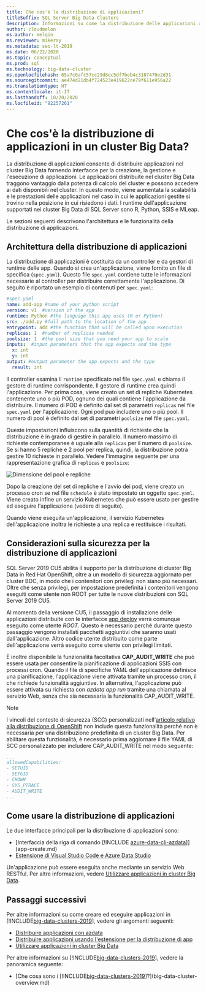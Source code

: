 ```yaml
---
title: Che cos'è la distribuzione di applicazioni?
titleSuffix: SQL Server Big Data Clusters
description: Informazioni su come la distribuzione delle applicazioni offre le interfacce necessarie per creare, gestire ed eseguire le applicazioni in un cluster Big Data di SQL Server 2019.
author: cloudmelon
ms.author: melqin
ms.reviewer: mikeray
ms.metadata: seo-lt-2019
ms.date: 06/22/2020
ms.topic: conceptual
ms.prod: sql
ms.technology: big-data-cluster
ms.openlocfilehash: 65a7c0afc57cc29d8ec5df7beb4c3107470e2d31
ms.sourcegitcommit: ae474d21db4f724523e419622ce79f611e956a22
ms.translationtype: HT
ms.contentlocale: it-IT
ms.lasthandoff: 10/20/2020
ms.locfileid: "92257261"
---
```

# <a name="what-is-application-deployment-on-a-big-data-cluster"></a>Che cos'è la distribuzione di applicazioni in un cluster Big Data?

La distribuzione di applicazioni consente di distribuire applicazioni nel cluster Big Data fornendo interfacce per la creazione, la gestione e l'esecuzione di applicazioni. Le applicazioni distribuite nel cluster Big Data traggono vantaggio dalla potenza di calcolo del cluster e possono accedere ai dati disponibili nel cluster. In questo modo, viene aumentata la scalabilità e le prestazioni delle applicazioni nel caso in cui le applicazioni gestite si trovino nella posizione in cui risiedono i dati. I runtime dell'applicazione supportati nei cluster Big Data di SQL Server sono R, Python, SSIS e MLeap.

Le sezioni seguenti descrivono l'architettura e le funzionalità della distribuzione di applicazioni.

## <a name="application-deployment-architecture"></a>Architettura della distribuzione di applicazioni

La distribuzione di applicazioni è costituita da un controller e da gestori di runtime delle app. Quando si crea un'applicazione, viene fornito un file di specifica (`spec.yaml`). Questo file `spec.yaml` contiene tutte le informazioni necessarie al controller per distribuire correttamente l'applicazione. Di seguito è riportato un esempio di contenuti per `spec.yaml`:

```yaml
#spec.yaml
name: add-app #name of your python script
version: v1  #version of the app
runtime: Python #the language this app uses (R or Python)
src: ./add.py #full path to the location of the app
entrypoint: add #the function that will be called upon execution
replicas: 1  #number of replicas needed
poolsize: 1  #the pool size that you need your app to scale
inputs:  #input parameters that the app expects and the type
  x: int
  y: int
output: #output parameter the app expects and the type
  result: int
```

Il controller esamina il `runtime` specificato nel file `spec.yaml` e chiama il gestore di runtime corrispondente. Il gestore di runtime crea quindi l'applicazione. Per prima cosa, viene creato un set di repliche Kubernetes contenente uno o più POD, ognuno dei quali contiene l'applicazione da distribuire. Il numero di POD è definito dal set di parametri `replicas` nel file `spec.yaml` per l'applicazione. Ogni pod può includere uno o più pool. Il numero di pool è definito dal set di parametri `poolsize` nel file `spec.yaml`.

Queste impostazioni influiscono sulla quantità di richieste che la distribuzione è in grado di gestire in parallelo. Il numero massimo di richieste contemporanee è uguale alla `replicas` per il numero di `poolsize`. Se si hanno 5 repliche e 2 pool per replica, quindi, la distribuzione potrà gestire 10 richieste in parallelo. Vedere l'immagine seguente per una rappresentazione grafica di `replicas` e `poolsize`:

![Dimensione del pool e repliche](media/big-data-cluster-create-apps/poolsize-vs-replicas.png)

Dopo la creazione del set di repliche e l'avvio dei pod, viene creato un processo cron se nel file `schedule` è stato impostato un oggetto `spec.yaml`. Viene creato infine un servizio Kubernetes che può essere usato per gestire ed eseguire l'applicazione (vedere di seguito).

Quando viene eseguita un'applicazione, il servizio Kubernetes dell'applicazione inoltra le richieste a una replica e restituisce i risultati.

## <a name="security-considerations-for-applications-deployments-on-openshift"></a><a id="app-deploy-security"></a> Considerazioni sulla sicurezza per la distribuzione di applicazioni

SQL Server 2019 CU5 abilita il supporto per la distribuzione di cluster Big Data in Red Hat OpenShift, oltre a un modello di sicurezza aggiornato per cluster BDC, in modo che i contenitori con privilegi non siano più necessari. Oltre che senza privilegi, per impostazione predefinita i contenitori vengono eseguiti come utente non ROOT per tutte le nuove distribuzioni con SQL Server 2019 CU5.

Al momento della versione CU5, il passaggio di installazione delle applicazioni distribuite con le interfacce [app deploy]() verrà comunque eseguito come utente *ROOT*. Questo è necessario perché durante questo passaggio vengono installati pacchetti aggiuntivi che saranno usati dall'applicazione. Altro codice utente distribuito come parte dell'applicazione verrà eseguito come utente con privilegi limitati. 

È inoltre disponibile la funzionalità facoltativa **CAP_AUDIT_WRITE** che può essere usata per consentire la pianificazione di applicazioni SSIS con processi cron. Quando il file di specifiche YAML dell'applicazione definisce una pianificazione, l'applicazione viene attivata tramite un processo cron, il che richiede funzionalità aggiuntive.  In alternativa, l'applicazione può essere attivata su richiesta con *azdata app run* tramite una chiamata al servizio Web, senza che sia necessaria la funzionalità CAP_AUDIT_WRITE. 

> [!NOTE]
> I vincoli del contesto di sicurezza (SCC) personalizzati nell'[articolo relativo alla distribuzione di OpenShift](deploy-openshift.md) non include questa funzionalità perché non è necessaria per una distribuzione predefinita di un cluster Big Data. Per abilitare questa funzionalità, è necessario prima aggiornare il file YAML di SCC personalizzato per includere CAP_AUDIT_WRITE nel modo seguente: 

```yml
...
allowedCapabilities:
- SETUID
- SETGID
- CHOWN
- SYS_PTRACE
- AUDIT_WRITE
...
```

## <a name="how-to-work-with-application-deployment"></a>Come usare la distribuzione di applicazioni

Le due interfacce principali per la distribuzione di applicazioni sono: 
- [Interfaccia della riga di comando [!INCLUDE [azure-data-cli-azdata](../includes/azure-data-cli-azdata.md)]](app-create.md)
- [Estensione di Visual Studio Code e Azure Data Studio](app-deployment-extension.md)

Un'applicazione può essere eseguita anche mediante un servizio Web RESTful. Per altre informazioni, vedere [Utilizzare applicazioni in cluster Big Data](app-consume.md).

## <a name="next-steps"></a>Passaggi successivi

Per altre informazioni su come creare ed eseguire applicazioni in [!INCLUDE[big-data-clusters-2019](../includes/ssbigdataclusters-ss-nover.md)], vedere gli argomenti seguenti:

- [Distribuire applicazioni con azdata](app-create.md)
- [Distribuire applicazioni usando l'estensione per la distribuzione di app](app-deployment-extension.md)
- [Utilizzare applicazioni in cluster Big Data](app-consume.md)

Per altre informazioni su [!INCLUDE[big-data-clusters-2019](../includes/ssbigdataclusters-ss-nover.md)], vedere la panoramica seguente:

- [Che cosa sono i [!INCLUDE[big-data-clusters-2019](../includes/ssbigdataclusters-ver15.md)]?](big-data-cluster-overview.md)